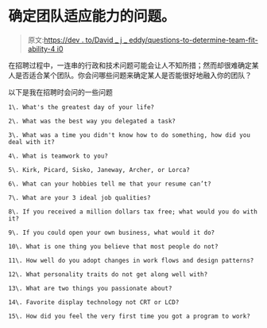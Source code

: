 # 确定团队适应能力的问题。

> 原文:[https://dev . to/David _ j _ eddy/questions-to-determine-team-fit-ability-4 i0](https://dev.to/david_j_eddy/questions-to-determine-team-fit-ability-4i0)

在招聘过程中，一连串的行政和技术问题可能会让人不知所措；然而却很难确定某人是否适合某个团队。你会问哪些问题来确定某人是否能很好地融入你的团队？

以下是我在招聘时会问的一些问题

```
1\. What's the greatest day of your life?

2\. What was the best way you delegated a task?

3\. What was a time you didn't know how to do something, how did you deal with it?

4\. What is teamwork to you?

5\. Kirk, Picard, Sisko, Janeway, Archer, or Lorca?

6\. What can your hobbies tell me that your resume can’t?

7\. What are your 3 ideal job qualities?

8\. If you received a million dollars tax free; what would you do with it?

9\. If you could open your own business, what would it do?

10\. What is one thing you believe that most people do not?

11\. How well do you adopt changes in work flows and design patterns?

12\. What personality traits do not get along well with?

13\. What are two things you passionate about?

14\. Favorite display technology not CRT or LCD?

15\. How did you feel the very first time you got a program to work? 
```